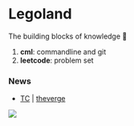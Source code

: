# Legoland
The building blocks of knowledge 📑
1) **cml**: commandline and git
2) **leetcode**: problem set

### News
- [TC](https://techcrunch.com/) | [theverge](https://www.theverge.com/tech)

![](https://cdn4.iconfinder.com/data/icons/childhood-and-toys/53/31-512.png)

